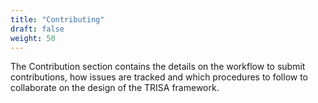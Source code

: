 ```yaml
---
title: "Contributing"
draft: false
weight: 50
---
```


The Contribution section contains the details on the workflow to submit contributions, how issues are
tracked and which procedures to follow to collaborate on the design of the TRISA framework.

